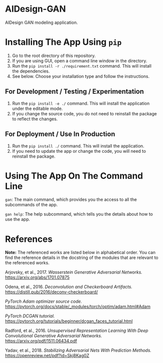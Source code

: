 [//]: # "Initially added by: liu-yucheng"
[//]: # "Last updated by: liu-yucheng"

# AIDesign-GAN

AIDesign GAN modeling application.

# Installing The App Using `pip`

1. Go to the root directory of this repository.
2. If you are using GUI, open a command line window in the directory.
3. Run the `pip install -r ./requirement.txt` command. This will install the dependencies.
4. See below. Choose your installation type and follow the instructions.

## For Development / Testing / Experimentation

1. Run the `pip install -e ./` command. This will install the application under the editable mode.
2. If you change the source code, you do not need to reinstall the package to reflect the changes.

## For Deployment / Use In Production

1. Run the `pip install ./` command. This will install the application.
2. If you need to update the app or change the code, you will need to reinstall the package.

# Using The App On The Command Line

`gan`: The main command, which provides you the access to all the subcommands of the app.

`gan help`: The help subcommand, which tells you the details about how to use the app.

# References

**Note:** The referenced works are listed below in alphabetical order. You can find the reference details in the docstring of the modules that are relevant to the referenced works.

Arjovsky, et al., 2017. *Wasserstein Generative Adversarial Networks.* https://arxiv.org/abs/1701.07875

Odena, et al., 2016. *Deconvolution and Checkerboard Artifacts.* https://distill.pub/2016/deconv-checkerboard/

*PyTorch Adam optimizer source code.* https://pytorch.org/docs/stable/_modules/torch/optim/adam.html#Adam

*PyTorch DCGAN tutorial.* https://pytorch.org/tutorials/beginner/dcgan_faces_tutorial.html

Radford, et al., 2016. *Unsupervised Representation Learning With Deep Convolutional Generative Adversarial Networks.* https://arxiv.org/pdf/1511.06434.pdf

Yadav, et al., 2018. *Stabilizing Adversarial Nets With Prediction Methods.* https://openreview.net/pdf?id=Skj8Kag0Z

